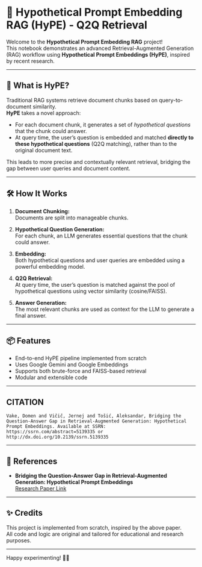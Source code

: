 # 🧠 Hypothetical Prompt Embedding RAG (HyPE) - Q2Q Retrieval

Welcome to the **Hypothetical Prompt Embedding RAG** project!  
This notebook demonstrates an advanced Retrieval-Augmented Generation (RAG) workflow using **Hypothetical Prompt Embeddings (HyPE)**, inspired by recent research.

---

## 🚀 What is HyPE?

Traditional RAG systems retrieve document chunks based on query-to-document similarity.  
**HyPE** takes a novel approach:  
- For each document chunk, it generates a set of *hypothetical questions* that the chunk could answer.
- At query time, the user’s question is embedded and matched **directly to these hypothetical questions** (Q2Q matching), rather than to the original document text.

This leads to more precise and contextually relevant retrieval, bridging the gap between user queries and document content.

---

## 🛠️ How It Works

1. **Document Chunking:**  
    Documents are split into manageable chunks.

2. **Hypothetical Question Generation:**  
    For each chunk, an LLM generates essential questions that the chunk could answer.

3. **Embedding:**  
    Both hypothetical questions and user queries are embedded using a powerful embedding model.

4. **Q2Q Retrieval:**  
    At query time, the user’s question is matched against the pool of hypothetical questions using vector similarity (cosine/FAISS).

5. **Answer Generation:**  
    The most relevant chunks are used as context for the LLM to generate a final answer.

---

## 📦 Features

- End-to-end HyPE pipeline implemented from scratch
- Uses Google Gemini and Google Embeddings
- Supports both brute-force and FAISS-based retrieval
- Modular and extensible code

---
## CITATION 
``` 
Vake, Domen and Vičič, Jernej and Tošić, Aleksandar, Bridging the Question-Answer Gap in Retrieval-Augmented Generation: Hypothetical Prompt Embeddings. Available at SSRN: https://ssrn.com/abstract=5139335 or http://dx.doi.org/10.2139/ssrn.5139335
```
---
## 📖 References

- **Bridging the Question-Answer Gap in Retrieval-Augmented Generation: Hypothetical Prompt Embeddings**  
  [Research Paper Link](https://www.researchgate.net/publication/389032824_Bridging_the_Question-Answer_Gap_in_Retrieval-Augmented_Generation_Hypothetical_Prompt_Embeddings)

---

## ✨ Credits

This project is implemented from scratch, inspired by the above paper.  
All code and logic are original and tailored for educational and research purposes.

---

Happy experimenting! 🤖✨